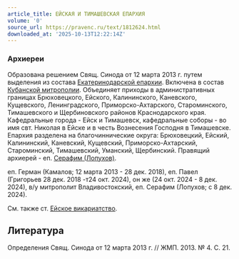 ```yaml
---
article_title: ЕЙСКАЯ И ТИМАШЕВСКАЯ ЕПАРХИЯ
volume: '0'
source_url: https://pravenc.ru/text/1812624.html
downloaded_at: '2025-10-13T12:22:14Z'
---
```


### Архиереи

Образована решением Свящ. Синода от 12 марта 2013 г. путем выделения из состава [Екатеринодарской епархии](<https://pravenc.ru/text/Екатеринодарской епархии.html>). Включена в состав [Кубанской митрополии](<https://pravenc.ru/text/Кубанской митрополии.html>). Объединяет приходы в административных границах Брюховецкого, Ейского, Калининского, Каневского, Кущевского, Ленинградского, Приморско-Ахтарского, Староминского, Тимашевского и Щербиновского районов Краснодарского края. Кафедральные города - Ейск и Тимашевск, кафедральные соборы - во имя свт. Николая в Ейске и в честь Вознесения Господня в Тимашевске. Епархия разделена на благочиннические округа: Брюховецкий, Ейский, Калининский, Каневский, Кущевский, Приморско-Ахтарский, Староминский, Тимашевский, Уманский, Щербинский. Правящий архиерей - еп. [Серафим (Лопухов)](<https://pravenc.ru/text/Серафим (Лопухов).html>).

еп. Герман (Камалов; 12 марта 2013 - 28 дек. 2018), еп. Павел (Григорьев 28 дек. 2018 -т24 окт. 2024), он же (24 окт. 2024 - 8 дек. 2024), в/у митрополит Владивостокский, еп. Серафим (Лопухов; с 8 дек. 2024).

См. также ст. [Ейское викариатство](<https://pravenc.ru/text/Ейское викариатство.html>).

## Литература

Определения Свящ. Синода от 12 марта 2013 г. // ЖМП. 2013. № 4. С. 21.
